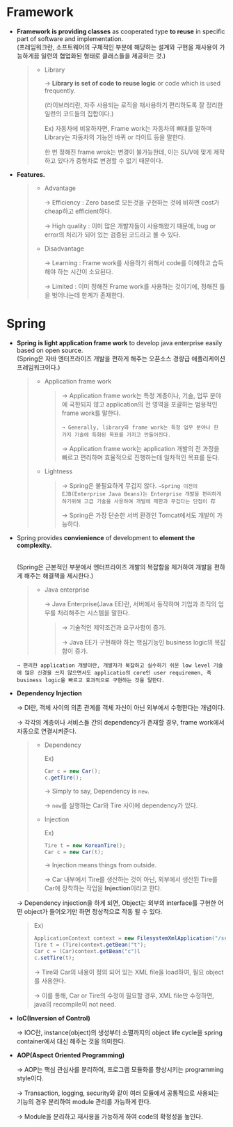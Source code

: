 # Framework

- **Framework is providing classes** as cooperated type **to reuse** in specific part of software and implementation.
  <br>(프레임워크란, 소프트웨어의 구체적인 부분에 해당하는 설계와 구현을 재사용이 가능하게끔 일련의 협업화된 형태로 클래스들을 제공하는 것.)

  > - Library
  >
  >   → **Library is set of code to reuse logic** or code which is used frequently.
  >
  >   (라이브러리란, 자주 사용되는 로직을 재사용하기 편리하도록 잘 정리한 일련의 코드들의 집합이다.)
  >
  >   Ex) 자동차에 비유하자면, Frame work는 자동차의 뼈대를 말하며 Library는 자동차의 기능인 바퀴 or 라이트 등을 말한다.
  >
  >   한 번 정해진 frame wrok는 변경이 불가능한데, 이는 SUV에 맞게 제작하고 있다가 중형차로 변경할 수 없기 때문이다.

- **Features.**

  > - Advantage
  >
  >   → Efficiency : Zero base로 모든것을 구현하는 것에 비하면 cost가 cheap하고 efficient하다.
  >
  >   → High quality : 이미 많은 개발자들이 사용해왔기 때문에, bug or error의 처리가 되어 있는 검증된 코드라고 볼 수 있다.
  >
  > - Disadvantage
  >
  >   → Learning : Frame work를 사용하기 위해서 code를 이해하고 습득해야 하는 시간이 소요된다.
  >
  >   → Limited : 이미 정해진 Frame work를 사용하는 것이기에, 정해진 틀을 벗어나는데 한계가 존재한다.



# Spring

* **Spring is light application frame work** to develop java enterprise easily based on open source.
  <br>(Spring은 자바 엔터프라이즈 개발을 편하게 해주는 오픈소스 경량급 애플리케이션 프레임워크이다.)

  > * Application frame work
  >
  >   > → Application frame work는 특정 계층이나, 기술, 업무 분야에 국한되지 않고 application의 전 영역을 포괄하는 범용적인 frame work를 말한다.
  >   >
  >   > `→ Generally, library와 frame work는 특정 업무 분야나 한 가지 기술에 특화된 목표를 가지고 만들어진다.`
  >   >
  >   > → Application frame work는 application 개발의 전 과정을 빠르고 편리하며 효율적으로 진행하는데 일차적인 목표를 둔다.
  >
  > * Lightness
  >
  >   > → Spring은 불필요하게 무겁지 않다.
  >   > `→Spring 이전의 EJB(Enterprise Java Beans)는 Enterprise 개발을 편리하게 하기위해 고급 기술을 사용하여 개발에 제한과 무겁다는 단점이 存`
  >   >
  >   > → Spring은 가장 단순한 서버 환경인 Tomcat에서도 개발이 가능하다.

* Spring provides **convienience** of development to **element the complexity.**

  <br>(Spring은 근본적인 부분에서 엔터프라이즈 개발의 복잡함을 제거하여 개발을 편하게 해주는 해결책을 제시한다.)

  > * Java enterprise 
  >
  >   → Java Enterprise(Java EE)란, 서버에서 동작하며 기업과 조직의 업무를 처리해주는 시스템을 말한다.
  >
  >   > → 기술적인 제약조건과 요구사항이 증가.
  >   >
  >   > → Java EE가 구현해야 하는 핵심기능인 business logic의 복잡함이 증가.

  `→ 편리한 application 개발이란, 개발자가 복잡하고 실수하기 쉬운 low level 기술에 많은 신경을 쓰지 않으면서도 applicatio의 core인 user requiremen, 즉 business logic을 빠르고 효과적으로 구현하는 것을 말한다. `

* **Dependency Injection**

  → DI란, 객체 사이의 의존 관계를 객체 자신이 아닌 외부에서 수행한다는 개념이다.

  → 각각의 계층이나 서비스들 간의 dependency가 존재할 경우, frame work에서 자동으로 연결시켜준다.



  > * Dependency 
  >
  >   Ex)
  >
  >   ```java
  >   Car c = new Car();
  >   c.getTire();
  >   ```
  >
  >   → Simply to say, Dependency is `new`.
  >
  >   → `new`를 실행하는 Car와 Tire 사이에 dependency가 있다.
  >
  > * Injection
  >
  >   Ex)
  >
  >   ```java
  >   Tire t = new KoreanTire();
  >   Car c = new Car(t);
  >   ```
  >
  >   → Injection means things from outside.
  >
  >   → Car 내부에서 Tire를 생산하는 것이 아닌, 외부에서 생산된 Tire를 Car에 장착하는 작업을 **Injection**이라고 한다.

  → Dependency injection을 하게 되면, Object는 외부의 interface를 구현한 어떤 object가 들어오기만 하면 정상적으로 작동 될 수 있다.

  > Ex)
  >
  > ```java
  > ApplicationContext context = new FilesystemXmlApplication("/src/main/java/test.xml");
  > Tire t = (Tire)context.getBean("t");
  > Car c = (Car)context.getBean("c")l
  > c.setTire(t);
  > ```
  >
  > → Tire와 Car의 내용이 정의 되어 있는 XML file을 load하여, 필요 object를 사용한다.
  >
  > → 이를 통해, Car or Tire의 수정이 필요할 경우, XML file만 수정하면, java의 recompile이 not need.

* **IoC(Inversion of Control)**

  → IOC란, instance(object)의 생성부터 소멸까지의 object life cycle을 spring container에서 대신 해주는 것을 의미한다.

* **AOP(Aspect Oriented Programming)**

  → AOP는 핵심 관심사를 분리하여, 프로그램 모듈화를 향상시키는 programming style이다. 

  → Transaction, logging, security와 같이 여러 모듈에서 공통적으로 사용되는 기능의 경우 분리하여 module 관리를 가능하게 한다.

  → Module을 분리하고 재사용을 가능하게 하여 code의 확정성을 높인다.



